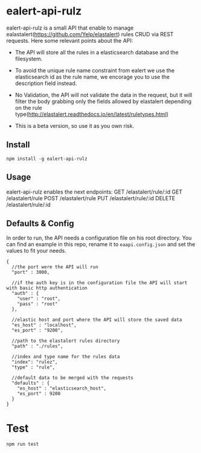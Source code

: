ealert-api-rulz
====
ealert-api-rulz is a small API that enable to manage ealastalert(https://github.com/Yelp/elastalert) rules CRUD via
REST requests. Here some relevant points about the API:

- The API will store all the rules in a elasticsearch database and the filesystem.

- To avoid the unique rule name constraint from ealert we use the elasticsearch id as the rule name, we encorage you to use the description field instead.

- No Validation, the API will not validate the data in the request, but it will filter the body grabbing only the fields allowed by elastalert depending on the rule type(http://elastalert.readthedocs.io/en/latest/ruletypes.html)

- This is a beta version, so use it as you own risk.


Install
---
    npm install -g ealert-api-rulz

Usage
---
ealert-api-rulz enables the next endpoints:
    GET    /elastalert/rule/:id
    GET    /elastalert/rule
    POST   /elastalert/rule
    PUT    /elastalert/rule/:id
    DELETE /elastalert/rule/:id

Defaults & Config
---
In order to run, the API needs a configuration file on his root directory. You can find an example in this repo, rename it to ``eaapi.config.json`` and set the values to fit your needs.

    {
      //the port were the API will run
      "port" : 3000,

      //if the auth key is in the configuration file the API will start with basic http authentication
      "auth" : {
        "user" : "root",
        "pass" : "root"
      },

      //elastic host and port where the API will store the saved data
      "es_host" : "localhost",
      "es_port" : "9200",

      //path to the elastalert rules directory
      "path" : "./rules",

      //index and type name for the rules data
      "index": "rulez",
      "type" : "rule",

      //default data to be merged with the requests
      "defaults" : {
        "es_host" : "elasticsearch_host",
        "es_port" : 9200
      }
    }

Test
===
    npm run test
